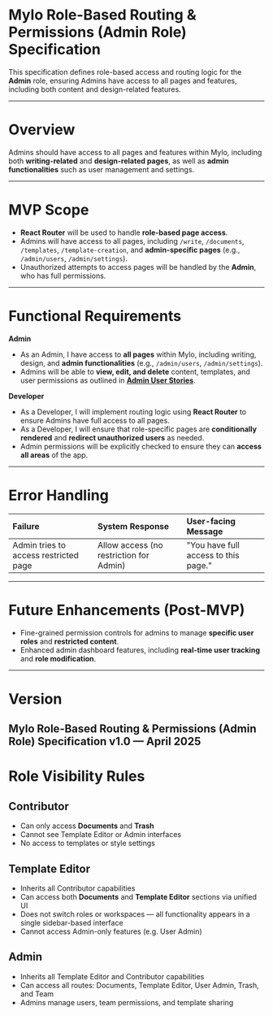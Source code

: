 # Mylo Role-Based Routing & Permissions (Admin Role) Specification

This specification defines role-based access and routing logic for the **Admin** role, ensuring Admins have access to all pages and features, including both content and design-related features.

---

# Overview

Admins should have access to all pages and features within Mylo, including both **writing-related** and **design-related pages**, as well as **admin functionalities** such as user management and settings.

---

# MVP Scope

- **React Router** will be used to handle **role-based page access**.
- Admins will have access to all pages, including `/write`, `/documents`, `/templates`, `/template-creation`, and **admin-specific pages** (e.g., `/admin/users`, `/admin/settings`).
- Unauthorized attempts to access pages will be handled by the **Admin**, who has full permissions.

---

# Functional Requirements

**Admin**
- As an Admin, I have access to **all pages** within Mylo, including writing, design, and **admin functionalities** (e.g., `/admin/users`, `/admin/settings`).
- Admins will be able to **view, edit, and delete** content, templates, and user permissions as outlined in **[Admin User Stories](file-admin-user-stories.md)**.

**Developer**
- As a Developer, I will implement routing logic using **React Router** to ensure Admins have full access to all pages.
- As a Developer, I will ensure that role-specific pages are **conditionally rendered** and **redirect unauthorized users** as needed.
- Admin permissions will be explicitly checked to ensure they can **access all areas** of the app.

---

# Error Handling

| Failure                        | System Response | User-facing Message |
|:---                            |:---             |:---                 |
| Admin tries to access restricted page | Allow access (no restriction for Admin) | "You have full access to this page." |

---

# Future Enhancements (Post-MVP)

- Fine-grained permission controls for admins to manage **specific user roles** and **restricted content**.
- Enhanced admin dashboard features, including **real-time user tracking** and **role modification**.

---

# Version

Mylo Role-Based Routing & Permissions (Admin Role) Specification v1.0 — April 2025
---

# Role Visibility Rules

## Contributor
- Can only access **Documents** and **Trash**
- Cannot see Template Editor or Admin interfaces
- No access to templates or style settings

## Template Editor
- Inherits all Contributor capabilities
- Can access both **Documents** and **Template Editor** sections via unified UI
- Does not switch roles or workspaces — all functionality appears in a single sidebar-based interface
- Cannot access Admin-only features (e.g. User Admin)

## Admin
- Inherits all Template Editor and Contributor capabilities
- Can access all routes: Documents, Template Editor, User Admin, Trash, and Team
- Admins manage users, team permissions, and template sharing

